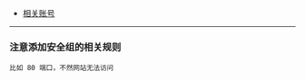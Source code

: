 - [相关账号](https://note.youdao.com/web/#/file/WEB21747863337c2301ee6078cfb10587b5/note/WEBd78dcbb97dabbe609f2dbbb5fa465c12/)

----
### 注意添加安全组的相关规则

```
比如 80 端口，不然网站无法访问
```
